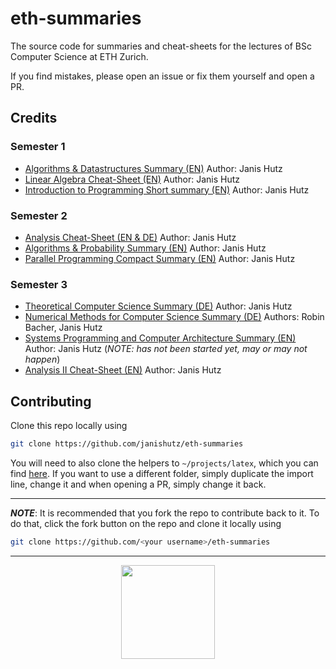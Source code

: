 # eth-summaries
The source code for summaries and cheat-sheets for the lectures of BSc Computer Science at ETH Zurich.

If you find mistakes, please open an issue or fix them yourself and open a PR.

## Credits
### Semester 1
- [Algorithms & Datastructures Summary (EN)](./semester1/algorithms-and-datastructures/ad-janishutz.pdf) Author: Janis Hutz
- [Linear Algebra Cheat-Sheet (EN)](./semester1/linear-algebra/linAlg-janishutz.pdf) Author: Janis Hutz
- [Introduction to Programming Short summary (EN)](./semester1/eprog/eprog-janishutz.pdf) Author: Janis Hutz

### Semester 2
- [Analysis Cheat-Sheet (EN & DE)](./semester2/analysis-i/cheat-sheet.pdf) Author: Janis Hutz
- [Algorithms & Probability Summary (EN)](./semester2/algorithms-and-probability/aw-summary.pdf) Author: Janis Hutz
- [Parallel Programming Compact Summary (EN)](./semester2/parallel-programming-compact/pprog-compact-summary.pdf) Author: Janis Hutz

### Semester 3
- [Theoretical Computer Science Summary (DE)](./semester3/ti/ti-summary.pdf) Author: Janis Hutz
- [Numerical Methods for Computer Science Summary (DE)](./semester3/numcs/numcs-summary.pdf) Authors: Robin Bacher, Janis Hutz
- [Systems Programming and Computer Architecture Summary (EN)](./semester3/spca/spca-summary.pdf) Author: Janis Hutz (*NOTE: has not been started yet, may or may not happen*)
- [Analysis II Cheat-Sheet (EN)](./semester3/analysis-ii/analysis-ii-cheat-sheet.pdf) Author: Janis Hutz


## Contributing
Clone this repo locally using
```bash
git clone https://github.com/janishutz/eth-summaries
```

You will need to also clone the helpers to `~/projects/latex`, which you can find [here](https://git.janishutz.com/janishutz/latex).
If you want to use a different folder, simply duplicate the import line, change it and when opening a PR, simply change it back.

-------
***NOTE***: It is recommended that you fork the repo to contribute back to it. To do that, click the fork button on the repo and clone it locally using
```bash
git clone https://github.com/<your username>/eth-summaries
```
---

<div id="donate" align="center">
    <a href="https://store.janishutz.com/donate" target="_blank"><img src="https://store-cdn.janishutz.com/static/support-me.jpg" width="150px"></a>
</div>
